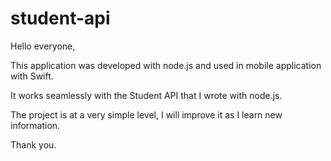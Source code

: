 # student-api

Hello everyone, 

This application was developed with node.js and used in mobile application with Swift.

It works seamlessly with the Student API that I wrote with node.js.


The project is at a very simple level, I will improve it as I learn new information.

Thank you.


